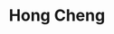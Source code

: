 ---
# Display name

title: Hong Cheng
user_groups: ["Graduated Master Students"]



organizations:
- name: 2011-2014 

Interests:
- Modeling of Liquid Crystal

---